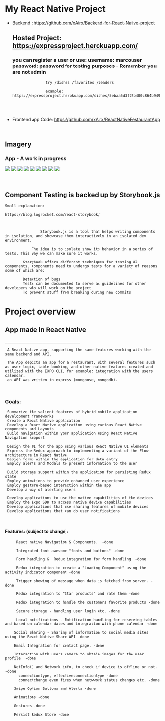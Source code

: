 # My React Native Project 





- Backend :  https://github.com/xAirx/Backend-for-React-Native-project
  ## Hosted Project: https://expressproject.herokuapp.com/
  ### you can register a user or use: username: marcouser password: password for testing purposes - Remember you are not admin
 					 try /dishes /favorites /leaders
					 
					 example:  https://expressproject.herokuapp.com/dishes/5ebaa5d3f22b400c864b949c
  
  

&nbsp;
&nbsp;
&nbsp;
&nbsp;  
&nbsp;
&nbsp;
&nbsp;
&nbsp; 
  
  
  
- Frontend app Code:      https://github.com/xAirx/ReactNativeRestaurantApp
         



&nbsp;
&nbsp;
&nbsp;
&nbsp;
&nbsp;
&nbsp;
&nbsp;
&nbsp;


## Imagery

### App - A work in progress

![](https://media.giphy.com/media/XbyRPGlLGjzwd48wly/giphy.gif)
![](https://media.giphy.com/media/WpHzcqwVw77m2NYoPq/giphy.gif)
![](https://media.giphy.com/media/XfbhnNHt2MzIlUTHWr/giphy.gif)
![](https://media.giphy.com/media/f3qB4hqzum66Q6kQWi/giphy.gif)
![](https://media.giphy.com/media/Pkj7flg6CVX5ce8DFe/giphy.gif)
![](https://media.giphy.com/media/lmqAV0ZTpJ1ORgwxMU/giphy.gif)
![](https://media.giphy.com/media/SvFVHDHMnRG1tz2oba/giphy.gif)
![](https://media.giphy.com/media/JrwyIDPuRZY7f3lSXu/giphy.gif)
![](https://media.giphy.com/media/Rihl7EsnvgbntDO0Oh/giphy.gif)

&nbsp;
&nbsp;

 ## Component Testing is backed up by Storybook.js
   
   	Small explanation: 
	
	https://blog.logrocket.com/react-storybook/
	
	
   
                    Storybook.js is a tool that helps writing components in isolation, and showcase them interactively in an isolated dev environment. 

	            The idea is to isolate show its behavior in a series of tests. This way we can make sure it works.
			
		    Storybook offers different techniques for testing UI components. Components need to undergo tests for a variety of reasons some of which are:

		    Detection of bugs
		    Tests can be documented to serve as guidelines for other developers who will work on the project
		    To prevent stuff from breaking during new commits
		    
  


# Project overview


   ## App made in React Native 

    __________________________________
    
     A React Native app, supporting the same features working with the same backend and API.
     
     The App depicts an app for a restaurant, with several features such as user login, table booking, and other native features created and utilized with the EXPO CLI, for example: integration with the users calendar.
     an API was written in express (mongoose, mongodb). 

&nbsp;
&nbsp;
&nbsp;
&nbsp;

   ### Goals: 

     Summarize the salient features of hybrid mobile application development frameworks
     Create a React Native application
     Develop a React Native application using various React Native components and Layouts
     Build navigation within your application using React Native Navigation support
     
     Design the UI for the app using various React Native UI elements
     Express the Redux approach to implementing a variant of the Flow architecture in React Native
     Design forms within the application for data entry
     Employ alerts and Modals to present information to the user
     
     Build storage support within the application for persisting Redux state
     Employ animations to provide enhanced user experience
     Employ gesture-based interaction within the app
     Develop a way of alerting users
     
     Develop applications to use the native capabilities of the devices
     Employ the Expo SDK to access native device capabilities
     Develop applications that use sharing features of mobile devices
     Develop applications that can do user notifications


&nbsp;
&nbsp;
&nbsp;
&nbsp;   

   #### Features: (subject to change): 
  

         React native Navigation & Components.  -done
     
         Integrated font awesome "fonts and buttons" -done
        
         Form handling &  Redux integration for form handling  -done
         
         Redux integration to create a "Loading Component" using the activity indicator component -done
         
         Trigger showing of message when data is fetched from server. -done
     
         Redux integration to "Star products" and rate them -done
    
         Redux integration to handle the customers favorite products -done
         
         Secure storage - handling user login etc. -done
         
         Local notifications - Notification handling for reserving tables and based on calendar dates and integration with phone calendar -done
         
        Social Sharing - Sharing of information to social media sites using the React Native Share API -done
        
        Email Integration for contact page. -done
        
        Interaction with users camera to obtain images for the user profile  -done
        
        NetInfo() and Network info, to check if device is offline or not. -done
          connectiontype, effectiveconnectiontype -done
          connectchange even fires when netwwork status changes etc. -done
          
        Swipe Option Buttons and Alerts -done
          
        Animations -done
          
        Gestures -done
          
        Persist Redux Store -done


&nbsp;
&nbsp;
&nbsp;
&nbsp;       
